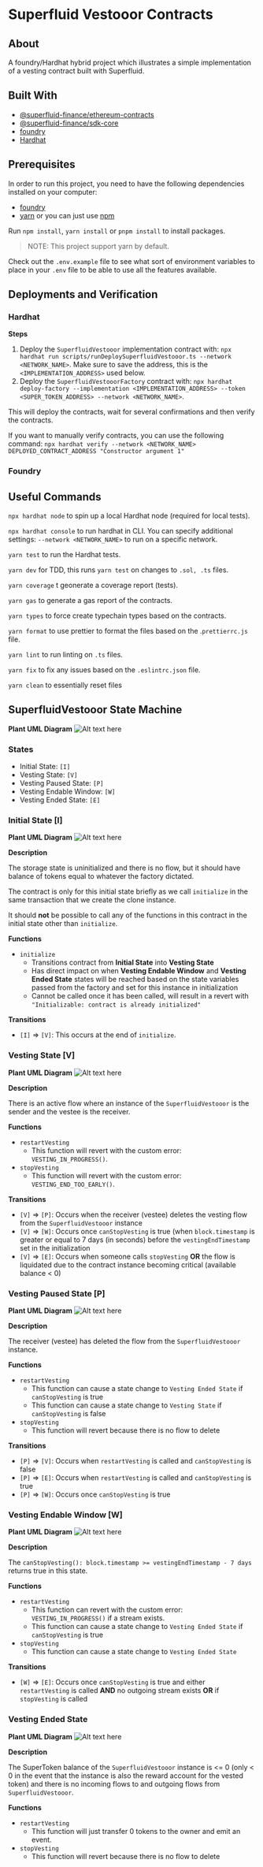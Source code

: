 # Superfluid Vestooor Contracts

## About

A foundry/Hardhat hybrid project which illustrates a simple implementation of a vesting contract built with Superfluid.

## Built With

-   [@superfluid-finance/ethereum-contracts](https://www.npmjs.com/package/@superfluid-finance/ethereum-contracts)
-   [@superfluid-finance/sdk-core](https://www.npmjs.com/package/@superfluid-finance/sdk-core)
-   [foundry](https://github.com/foundry-rs/foundry)
-   [Hardhat](https://hardhat.org/)

## Prerequisites

In order to run this project, you need to have the following dependencies installed on your computer:

-   [foundry](https://github.com/foundry-rs/foundry)
-   [yarn](https://yarnpkg.com/getting-started/install) or you can just use [npm](https://www.npmjs.com/package/npm)

Run `npm install`, `yarn install` or `pnpm install` to install packages.

> NOTE: This project support yarn by default.

Check out the `.env.example` file to see what sort of environment variables to place in your `.env` file to be able to use all the features available.

## Deployments and Verification

### Hardhat

**Steps**

1. Deploy the `SuperfluidVestooor` implementation contract with: `npx hardhat run scripts/runDeploySuperfluidVestooor.ts --network <NETWORK_NAME>`. Make sure to save the address, this is the `<IMPLEMENTATION_ADDRESS>` used below.
2. Deploy the `SuperfluidVestooorFactory` contract with: `npx hardhat deploy-factory --implementation <IMPLEMENTATION_ADDRESS> --token <SUPER_TOKEN_ADDRESS> --network <NETWORK_NAME>`.

This will deploy the contracts, wait for several confirmations and then verify the contracts.

If you want to manually verify contracts, you can use the following command: `npx hardhat verify --network <NETWORK_NAME> DEPLOYED_CONTRACT_ADDRESS "Constructor argument 1" `

### Foundry

<!--TODO-->

## Useful Commands

`npx hardhat node` to spin up a local Hardhat node (required for local tests).

`npx hardhat console` to run hardhat in CLI. You can specify additional settings: `--network <NETWORK_NAME>` to run on a specific network.

`yarn test` to run the Hardhat tests.

`yarn dev` for TDD, this runs `yarn test` on changes to `.sol, .ts` files.

`yarn coverage` t geonerate a coverage report (tests).

`yarn gas` to generate a gas report of the contracts.

`yarn types` to force create typechain types based on the contracts.

`yarn format` to use prettier to format the files based on the .`prettierrc.js` file.

`yarn lint` to run linting on `.ts` files.

`yarn fix` to fix any issues based on the `.eslintrc.json` file.

`yarn clean` to essentially reset files

## SuperfluidVestooor State Machine

**Plant UML Diagram**
![Alt text here](plantuml/summary.svg)

### States

-   Initial State: `[I]`
-   Vesting State: `[V]`
-   Vesting Paused State: `[P]`
-   Vesting Endable Window: `[W]`
-   Vesting Ended State: `[E]`

### Initial State [I]

**Plant UML Diagram**
![Alt text here](plantuml/initial_state.svg)

**Description**

The storage state is uninitialized and there is no flow, but it should have balance of tokens equal to whatever the factory dictated.

The contract is only for this initial state briefly as we call `initialize` in the same transaction that we create the clone instance.

It should **not** be possible to call any of the functions in this contract in the initial state other than `initialize`.

**Functions**

-   `initialize`
    -   Transitions contract from **Initial State** into **Vesting State**
    -   Has direct impact on when **Vesting Endable Window** and **Vesting Ended State** states will be reached based on the state variables passed from the factory and set for this instance in initialization
    -   Cannot be called once it has been called, will result in a revert with `"Initializable: contract is already initialized"`

**Transitions**

-   `[I]` => `[V]`: This occurs at the end of `initialize`.

### Vesting State [V]

**Plant UML Diagram**
![Alt text here](plantuml/vesting_state.svg)

**Description**

There is an active flow where an instance of the `SuperfluidVestooor` is the sender and the vestee is the receiver.

**Functions**

-   `restartVesting`
    -   This function will revert with the custom error: `VESTING_IN_PROGRESS()`.
-   `stopVesting`
    -   This function will revert with the custom error: `VESTING_END_TOO_EARLY()`.

**Transitions**

-   `[V]` => `[P]`: Occurs when the receiver (vestee) deletes the vesting flow from the `SuperfluidVestooor` instance
-   `[V]` => `[W]`: Occurs once `canStopVesting` is true (when `block.timestamp` is greater or equal to 7 days (in seconds) before the `vestingEndTimestamp` set in the initialization
-   `[V]` => `[E]`: Occurs when someone calls `stopVesting` **OR** the flow is liquidated due to the contract instance becoming critical (available balance < 0)

### Vesting Paused State [P]

**Plant UML Diagram**
![Alt text here](plantuml/vesting_paused_state.svg)

**Description**

The receiver (vestee) has deleted the flow from the `SuperfluidVestooor` instance.

**Functions**

-   `restartVesting`
    -   This function can cause a state change to `Vesting Ended State` if `canStopVesting` is true
    -   This function can cause a state change to `Vesting State` if `canStopVesting` is false
-   `stopVesting`
    -   This function will revert because there is no flow to delete

**Transitions**

-   `[P]` => `[V]`: Occurs when `restartVesting` is called and `canStopVesting` is false
-   `[P]` => `[E]`: Occurs when `restartVesting` is called and `canStopVesting` is true
-   `[P]` => `[W]`: Occurs once `canStopVesting` is true

### Vesting Endable Window [W]

**Plant UML Diagram**
![Alt text here](plantuml/vesting_endable_state.svg)

**Description**

The `canStopVesting(): block.timestamp >= vestingEndTimestamp - 7 days` returns true in this state.

**Functions**

-   `restartVesting`
    -   This function can revert with the custom error: `VESTING_IN_PROGRESS()` if a stream exists.
    -   This function can cause a state change to `Vesting Ended State` if `canStopVesting` is true
-   `stopVesting`
    -   This function can cause a state change to `Vesting Ended State`

**Transitions**

-   `[W]` => `[E]`: Occurs once `canStopVesting` is true and either `restartVesting` is called **AND** no outgoing stream exists **OR** if `stopVesting` is called

### Vesting Ended State

**Plant UML Diagram**
![Alt text here](plantuml/vesting_ended_state.svg)

**Description**

The SuperToken balance of the `SuperfluidVestooor` instance is <= 0 (only < 0 in the event that the instance is also the reward account for the vested token) and there is no incoming flows to and outgoing flows from `SuperfluidVestooor`.

**Functions**

-   `restartVesting`
    -   This function will just transfer 0 tokens to the owner and emit an event.
-   `stopVesting`
    -   This function will revert because there is no flow to delete
